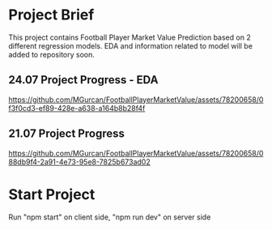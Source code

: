 # Project Brief
This project contains Football Player Market Value Prediction based on 2 different regression models. EDA and information related to model will be added to repository soon. 


## 24.07 Project Progress - EDA


https://github.com/MGurcan/FootballPlayerMarketValue/assets/78200658/0f3f0cd3-ef89-428e-a638-a164b8b28f4f


## 21.07 Project Progress

https://github.com/MGurcan/FootballPlayerMarketValue/assets/78200658/088db9f4-2a91-4e73-95e8-7825b673ad02






# Start Project
Run "npm start" on client side, "npm run dev" on server side
